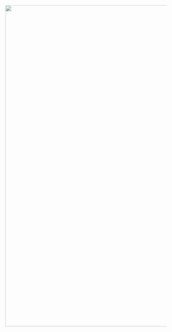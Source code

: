 <img src="https://github.com/user-attachments/assets/e6353655-5f21-4ed9-860d-5669318111e6" width="1000"/>
